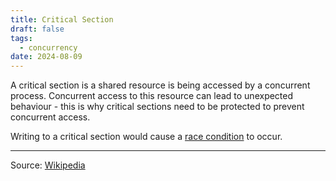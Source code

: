 ```yaml
---
title: Critical Section
draft: false
tags:
  - concurrency
date: 2024-08-09
---
```


A critical section is a shared resource is being accessed by a concurrent process. Concurrent access to this resource can lead to unexpected behaviour - this is why critical sections need to be protected to prevent concurrent access.

Writing to a critical section would cause a [race condition](2408091746) to occur.

---

Source: [Wikipedia](https://en.wikipedia.org/wiki/Critical_section)
